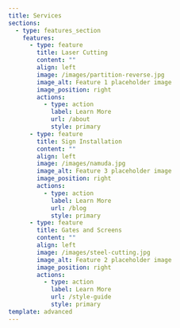 ```yaml
---
title: Services
sections:
  - type: features_section
    features:
      - type: feature
        title: Laser Cutting
        content: ""
        align: left
        image: /images/partition-reverse.jpg
        image_alt: Feature 1 placeholder image
        image_position: right
        actions:
          - type: action
            label: Learn More
            url: /about
            style: primary
      - type: feature
        title: Sign Installation
        content: ""
        align: left
        image: /images/namuda.jpg
        image_alt: Feature 3 placeholder image
        image_position: right
        actions:
          - type: action
            label: Learn More
            url: /blog
            style: primary
      - type: feature
        title: Gates and Screens
        content: ""
        align: left
        image: /images/steel-cutting.jpg
        image_alt: Feature 2 placeholder image
        image_position: right
        actions:
          - type: action
            label: Learn More
            url: /style-guide
            style: primary
template: advanced
---
```

